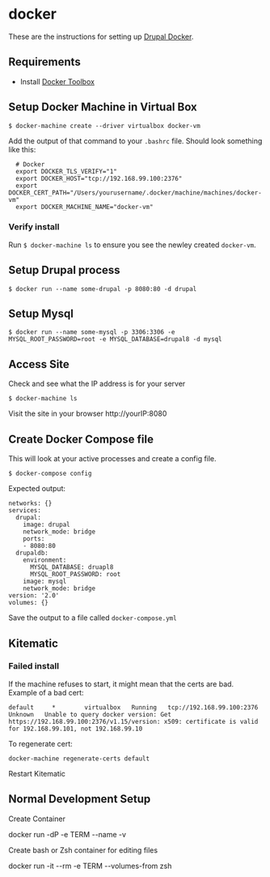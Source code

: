 # docker

These are the instructions for setting up [Drupal Docker](https://hub.docker.com/_/drupal/).

## Requirements

- Install [Docker Toolbox](https://www.docker.com/products/docker-toolbox)

## Setup Docker Machine in Virtual Box

`$ docker-machine create --driver virtualbox docker-vm`

Add the output of that command to your `.bashrc` file.  Should look something like this:

```
  # Docker
  export DOCKER_TLS_VERIFY="1"
  export DOCKER_HOST="tcp://192.168.99.100:2376"
  export DOCKER_CERT_PATH="/Users/yourusername/.docker/machine/machines/docker-vm"
  export DOCKER_MACHINE_NAME="docker-vm"
```

### Verify install

Run `$ docker-machine ls` to ensure you see the newley created `docker-vm`.

## Setup Drupal process

`$ docker run --name some-drupal -p 8080:80 -d drupal`

## Setup Mysql

`$ docker run --name some-mysql -p 3306:3306 -e MYSQL_ROOT_PASSWORD=root -e MYSQL_DATABASE=drupal8 -d mysql`

## Access Site

Check and see what the IP address is for your server

`$ docker-machine ls`

Visit the site in your browser http://yourIP:8080


## Create Docker Compose file

This will look at your active processes and create a config file.

`$ docker-compose config`

Expected output:

```
networks: {}
services:
  drupal:
    image: drupal
    network_mode: bridge
    ports:
    - 8080:80
  drupaldb:
    environment:
      MYSQL_DATABASE: druapl8
      MYSQL_ROOT_PASSWORD: root
    image: mysql
    network_mode: bridge
version: '2.0'
volumes: {}
```
 
Save the output to a file called `docker-compose.yml`

## Kitematic

### Failed install

If the machine refuses to start, it might mean that the certs are bad. Example of a bad cert:

```
default     *        virtualbox   Running   tcp://192.168.99.100:2376           Unknown   Unable to query docker version: Get https://192.168.99.100:2376/v1.15/version: x509: certificate is valid for 192.168.99.101, not 192.168.99.10
```

To regenerate cert:

```
docker-machine regenerate-certs default
```

Restart Kitematic

## Normal Development Setup

Create Container

docker run -dP -e TERM --name <container-name> -v <file-location> <image-name>

Create bash or Zsh container for editing files

docker run -it --rm -e TERM --volumes-from <container-name> <image-name> zsh
